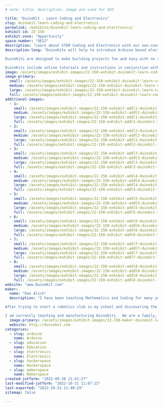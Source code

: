 ```yaml
---
# note: title, description, image are used for SEO

title: "DuinoKit - Learn Coding and Electronics"
slug: duinokit-learn-coding-and-electronics
permalink: /exhibits/duinokit-learn-coding-and-electronics/
exhibit-id: 22-150
exhibit-zone: "Opportunity"
space-number: "OE22"
description: "Learn about STEM Coding and Electronics with our non-consumable learning kits."
description-long: "DuinoKits will help to introduce Arduino based electronics and programming (C++). 

DuinoKits are designed to make building projects fun and easy with no soldering to build electronic projects. Components are built into the printed circuit board for easy identification and plug and play connectors. 

DuinoKits include online tutorials and instructions in conjunction with our online classroom.  DuinoKits are complete with components and wires to build unlimited projects and hours of fun and learning.   Build a Simon game, Lie Detector, K.I.T.T. Car light bar, Alarm Clock or you own creation.   Unlimited projects and variations are possible.  DuinoKits includes wires, carry case, assembled printed circuit board and an Arduino compatible microprocessor and online tutorials, instructions and challenges."
image: /assets/images/exhibit-images/22-150-exhibit-duinokit-learn-coding-and-electronics-close-up-pcb20pct-large.png
image-primary: 
  small: /assets/images/exhibit-images/22-150-exhibit-duinokit-learn-coding-and-electronics-close-up-pcb20pct-small.png
  medium: /assets/images/exhibit-images/22-150-exhibit-duinokit-learn-coding-and-electronics-close-up-pcb20pct-medium.png
  large: /assets/images/exhibit-images/22-150-exhibit-duinokit-learn-coding-and-electronics-close-up-pcb20pct-large.png
  full: /assets/images/exhibit-images/22-150-exhibit-duinokit-learn-coding-and-electronics-close-up-pcb20pct-full.png
additional-images: 
  - 1:
    small: /assets/images/exhibit-images/22-150-exhibit-addl1-duinokit-learn-coding-and-electronics-avatar-kit-small.jpg
    medium: /assets/images/exhibit-images/22-150-exhibit-addl1-duinokit-learn-coding-and-electronics-avatar-kit-medium.jpg
    large: /assets/images/exhibit-images/22-150-exhibit-addl1-duinokit-learn-coding-and-electronics-avatar-kit-large.jpg
    full: /assets/images/exhibit-images/22-150-exhibit-addl1-duinokit-learn-coding-and-electronics-avatar-kit-full.jpg
  - 2:
    small: /assets/images/exhibit-images/22-150-exhibit-addl2-duinokit-learn-coding-and-electronics-dsc-4315-small.JPG
    medium: /assets/images/exhibit-images/22-150-exhibit-addl2-duinokit-learn-coding-and-electronics-dsc-4315-medium.JPG
    large: /assets/images/exhibit-images/22-150-exhibit-addl2-duinokit-learn-coding-and-electronics-dsc-4315-large.JPG
    full: /assets/images/exhibit-images/22-150-exhibit-addl2-duinokit-learn-coding-and-electronics-dsc-4315-full.JPG
  - 3:
    small: /assets/images/exhibit-images/22-150-exhibit-addl3-duinokit-learn-coding-and-electronics-ess-and-jr-kit-small.jpg
    medium: /assets/images/exhibit-images/22-150-exhibit-addl3-duinokit-learn-coding-and-electronics-ess-and-jr-kit-medium.jpg
    large: /assets/images/exhibit-images/22-150-exhibit-addl3-duinokit-learn-coding-and-electronics-ess-and-jr-kit-large.jpg
    full: /assets/images/exhibit-images/22-150-exhibit-addl3-duinokit-learn-coding-and-electronics-ess-and-jr-kit-full.jpg
  - 4:
    small: /assets/images/exhibit-images/22-150-exhibit-addl4-duinokit-learn-coding-and-electronics-img-7801-small.JPG
    medium: /assets/images/exhibit-images/22-150-exhibit-addl4-duinokit-learn-coding-and-electronics-img-7801-medium.JPG
    large: /assets/images/exhibit-images/22-150-exhibit-addl4-duinokit-learn-coding-and-electronics-img-7801-large.JPG
    full: /assets/images/exhibit-images/22-150-exhibit-addl4-duinokit-learn-coding-and-electronics-img-7801-full.JPG
  - 5:
    small: /assets/images/exhibit-images/22-150-exhibit-addl5-duinokit-learn-coding-and-electronics-img-7807-2small-small.png
    medium: /assets/images/exhibit-images/22-150-exhibit-addl5-duinokit-learn-coding-and-electronics-img-7807-2small-medium.png
    large: /assets/images/exhibit-images/22-150-exhibit-addl5-duinokit-learn-coding-and-electronics-img-7807-2small-large.png
    full: /assets/images/exhibit-images/22-150-exhibit-addl5-duinokit-learn-coding-and-electronics-img-7807-2small-full.png
  - 6:
    small: /assets/images/exhibit-images/22-150-exhibit-addl6-duinokit-learn-coding-and-electronics-img-8023-2-small.jpg
    medium: /assets/images/exhibit-images/22-150-exhibit-addl6-duinokit-learn-coding-and-electronics-img-8023-2-medium.jpg
    large: /assets/images/exhibit-images/22-150-exhibit-addl6-duinokit-learn-coding-and-electronics-img-8023-2-large.jpg
    full: /assets/images/exhibit-images/22-150-exhibit-addl6-duinokit-learn-coding-and-electronics-img-8023-2-full.jpg
  - 7:
    small: /assets/images/exhibit-images/22-150-exhibit-addl7-duinokit-learn-coding-and-electronics-old-school-made-cool-small.jpg
    medium: /assets/images/exhibit-images/22-150-exhibit-addl7-duinokit-learn-coding-and-electronics-old-school-made-cool-medium.jpg
    large: /assets/images/exhibit-images/22-150-exhibit-addl7-duinokit-learn-coding-and-electronics-old-school-made-cool-large.jpg
    full: /assets/images/exhibit-images/22-150-exhibit-addl7-duinokit-learn-coding-and-electronics-old-school-made-cool-full.jpg
  - 8:
    small: /assets/images/exhibit-images/22-150-exhibit-addl8-duinokit-learn-coding-and-electronics-stem-logo-small.png
    medium: /assets/images/exhibit-images/22-150-exhibit-addl8-duinokit-learn-coding-and-electronics-stem-logo-medium.png
    large: /assets/images/exhibit-images/22-150-exhibit-addl8-duinokit-learn-coding-and-electronics-stem-logo-large.png
    full: /assets/images/exhibit-images/22-150-exhibit-addl8-duinokit-learn-coding-and-electronics-stem-logo-full.png
website: "www.DuinoKit.com"
maker: 
  name: "Dan Alich"
  description: "I have been teaching Mathematics and Coding for many years and experimenting with electronics since I was a kid.  While in college working on my undergraduate degree in Central Florida, I worked at a custom electronics facility where we developed and produced one-of-a-kind custom electronics for several large entertainment industries and national defense contractors.  I learned about custom electronics design, and manufacturing practices and worked under strict government guidelines for projects, however most of the electronics of the time were not accessible to hobby users.

After trying to start a robotics club in my school and discovering the Arduino platform, I developed a solution for a cost effective, challenging and educational platform to implement in my school.

I am currently teaching and manufacturing DuinoKits.  We are a family, US based business hoping to inspire the next generation of engineers and inventors."
  image-primary: /assets/images/exhibit-images/22-150-maker-duinokit-learn-coding-and-electronics-logo-original-size-no-white-border-black-only-medium.png
  website: http://duinokit.com
categories: 
  - slug: arduino
    name: Arduino
  - slug: education
    name: Education
  - slug: electronics
    name: Electronics
  - slug: hackerspace
    name: Hackerspace
  - slug: makerspace
    name: Makerspace
created-jotform: "2022-09-20 21:41:27"
last-modified-jotform: "2022-10-31 11:07:15"
last-exported: "2022-10-31 11:40:29"
sitemap: false

---
```

